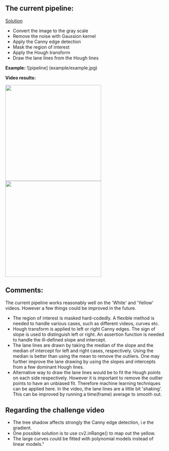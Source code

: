
## The current pipeline:
[Solution](P1.ipynb)
* Convert the image to the gray scale
* Remove the noise with Gaussion kernel
* Apply the Canny edge detection
* Mask the region of interest
* Apply the Hough transform
* Draw the lane lines from the Hough lines

**Example:**
![pipeline]
(example/example.jpg)

**Video results:**

<img src="white.gif" width="300">
<img src="yellow.gif" width="300">


## Comments: 
The current pipeline works reasonably well on the 'White' and 'Yellow' videos. However a few things could be improved in the future.
* The region of interest is masked hard-codedly. A flexible method is needed to handle various cases, such as different videos, curves etc.
* Hough transform is applied to left or right Canny edges. The sign of slope is used to distinguish left or right. An assertion function is needed to handle the ill-defined slope and intercept.
* The lane lines are drawn by taking the median of the slope and the median of intercept for left and right cases, respectively. Using the median is better than using the mean to remove the outliers. One may further improve the lane drawing by using the slopes and intercepts from a few dominant Hough lines.
* Alternative way to draw the lane lines would be to fit the Hough points on each side respectively. However it is important to remove the outlier points to have an unbiased fit. Therefore machine learning techniques can be applied here. In the video, the lane lines are a little bit 'shaking'. This can be improved by running a time(frame) average to smooth out.


## Regarding the challenge video
* The tree shadow affects strongly the Canny edge detection, i.e the gradient.
* One possible solution is to use cv2.inRange() to map out the yellow.
* The large curves could be fitted with polynomial models instead of linear
models."
